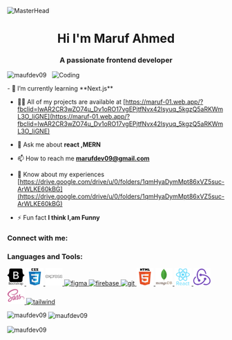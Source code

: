 ![MasterHead](https://i.ibb.co/5rkqyqW/r-EACT-de-V.png)
<h1 align="center">Hi  I'm Maruf Ahmed</h1>
<h3 align="center">A passionate frontend developer</h3>
<img align="right" alt="Coding" width="400" src="https://cdn.dribbble.com/users/1162077/screenshots/3848914/programmer.gif"

<p align="left"> <img src="https://komarev.com/ghpvc/?username=maufdev09&label=Profile%20views&color=0e75b6&style=flat" alt="maufdev09" /> </p>
- 🌱 I’m currently learning **Next.js**

- 👨‍💻 All of my projects are available at [https://maruf-01.web.app/?fbclid=IwAR2CR3wZO74u_Dv1oRO17vgEPjtfNvx42lsyuq_5kgzQ5aRKWmL3O_liGNE](https://maruf-01.web.app/?fbclid=IwAR2CR3wZO74u_Dv1oRO17vgEPjtfNvx42lsyuq_5kgzQ5aRKWmL3O_liGNE)

- 💬 Ask me about **react ,MERN**

- 📫 How to reach me **marufdev09@gmail.com**

- 📄 Know about my experiences [https://drive.google.com/drive/u/0/folders/1qmHyaDymMpt86xVZ5suc-ArWLKE60kBG](https://drive.google.com/drive/u/0/folders/1qmHyaDymMpt86xVZ5suc-ArWLKE60kBG)

- ⚡ Fun fact **I think I,am Funny**

<h3 align="left">Connect with me:</h3>
<p align="left">
</p>

<h3 align="left">Languages and Tools:</h3>
<p align="left"> <a href="https://getbootstrap.com" target="_blank" rel="noreferrer"> <img src="https://raw.githubusercontent.com/devicons/devicon/master/icons/bootstrap/bootstrap-plain-wordmark.svg" alt="bootstrap" width="40" height="40"/> </a> <a href="https://www.w3schools.com/css/" target="_blank" rel="noreferrer"> <img src="https://raw.githubusercontent.com/devicons/devicon/master/icons/css3/css3-original-wordmark.svg" alt="css3" width="40" height="40"/> </a> <a href="https://expressjs.com" target="_blank" rel="noreferrer"> <img src="https://raw.githubusercontent.com/devicons/devicon/master/icons/express/express-original-wordmark.svg" alt="express" width="40" height="40"/> </a> <a href="https://www.figma.com/" target="_blank" rel="noreferrer"> <img src="https://www.vectorlogo.zone/logos/figma/figma-icon.svg" alt="figma" width="40" height="40"/> </a> <a href="https://firebase.google.com/" target="_blank" rel="noreferrer"> <img src="https://www.vectorlogo.zone/logos/firebase/firebase-icon.svg" alt="firebase" width="40" height="40"/> </a> <a href="https://git-scm.com/" target="_blank" rel="noreferrer"> <img src="https://www.vectorlogo.zone/logos/git-scm/git-scm-icon.svg" alt="git" width="40" height="40"/> </a> <a href="https://www.w3.org/html/" target="_blank" rel="noreferrer"> <img src="https://raw.githubusercontent.com/devicons/devicon/master/icons/html5/html5-original-wordmark.svg" alt="html5" width="40" height="40"/> </a> <a href="https://www.mongodb.com/" target="_blank" rel="noreferrer"> <img src="https://raw.githubusercontent.com/devicons/devicon/master/icons/mongodb/mongodb-original-wordmark.svg" alt="mongodb" width="40" height="40"/> </a> <a href="https://reactjs.org/" target="_blank" rel="noreferrer"> <img src="https://raw.githubusercontent.com/devicons/devicon/master/icons/react/react-original-wordmark.svg" alt="react" width="40" height="40"/> </a> <a href="https://redux.js.org" target="_blank" rel="noreferrer"> <img src="https://raw.githubusercontent.com/devicons/devicon/master/icons/redux/redux-original.svg" alt="redux" width="40" height="40"/> </a> <a href="https://sass-lang.com" target="_blank" rel="noreferrer"> <img src="https://raw.githubusercontent.com/devicons/devicon/master/icons/sass/sass-original.svg" alt="sass" width="40" height="40"/> </a> <a href="https://tailwindcss.com/" target="_blank" rel="noreferrer"> <img src="https://www.vectorlogo.zone/logos/tailwindcss/tailwindcss-icon.svg" alt="tailwind" width="40" height="40"/> </a> </p>

<p><img align="left" src="https://github-readme-stats.vercel.app/api/top-langs?username=maufdev09&show_icons=true&locale=en&layout=compact" alt="maufdev09" /></p>

<p>&nbsp;<img align="center" src="https://github-readme-stats.vercel.app/api?username=maufdev09&show_icons=true&locale=en" alt="maufdev09" /></p>

<p><img align="center" src="https://github-readme-streak-stats.herokuapp.com/?user=maufdev09&" alt="maufdev09" /></p>
